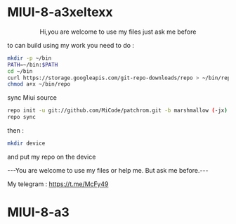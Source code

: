 # MIUI-8-a3xeltexx
<p align="center">
Hi,you are welcome to use my files just ask me before 
<p>

to can build using my work you need to do :

```bash
mkdir -p ~/bin
PATH=~/bin:$PATH
cd ~/bin
curl https://storage.googleapis.com/git-repo-downloads/repo > ~/bin/repo
chmod a+x ~/bin/repo
```

sync Miui source 

```bash 
repo init -u git://github.com/MiCode/patchrom.git -b marshmallow (-jx)
repo sync
```

then :

```bash 
mkdir device
```

and put my repo on the device
 
---You are welcome to use my files or help me. But ask me before.---

My telegram : https://t.me/McFy49

# MIUI-8-a3
